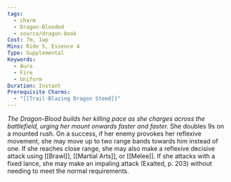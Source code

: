 ```yaml
---
tags:
  - charm
  - Dragon-Blooded
  - source/dragon-book
Cost: 7m, 1wp
Mins: Ride 5, Essence 4
Type: Supplemental
Keywords:
  - Aura
  - Fire
  - Uniform
Duration: Instant
Prerequisite Charms:
  - "[[Trail-Blazing Dragon Steed]]"
---
```

*The Dragon-Blood builds her killing pace as she charges across the battlefield, urging her mount onwards faster and faster.*
She doubles 9s on a mounted rush. On a success, if her enemy provokes her reflexive movement, she may move up to two range bands towards him instead of one. If she reaches close range, she may also make a reflexive decisive attack using [[Brawl]], [[Martial Arts]], or [[Melee]]. If she attacks with a fixed lance, she may make an impaling attack (Exalted, p. 203) without needing to meet the normal requirements.